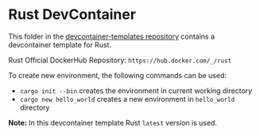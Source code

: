 # Rust DevContainer

This folder in the [devcontainer-templates repository](https://github.com/projectasuras/devcontainer-templates) contains a devcontainer template for Rust.

Rust Official DockerHub Repository: `https://hub.docker.com/_/rust`

To create new environment, the following commands can be used:
- `cargo init --bin` creates the environment in current working directory
- `cargo new hello_world` creates a new environment in `hello_world` directory

**Note:** In this devcontainer template Rust `latest` version is used.

